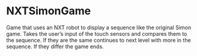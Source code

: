 # NXTSimonGame
Game that uses an NXT robot to display a sequence like the original Simon game. Takes the user’s input of the touch sensors and compares them to the sequence. If they are the same continues to next level with more in the sequence. If they differ the game ends.
